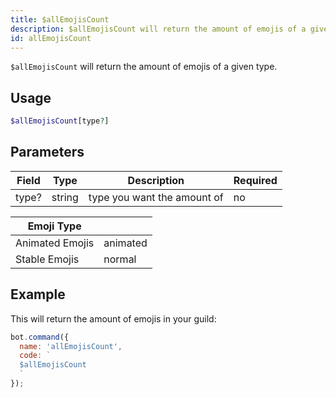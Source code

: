 ```yaml
---
title: $allEmojisCount 
description: $allEmojisCount will return the amount of emojis of a given type.
id: allEmojisCount
---
```


`$allEmojisCount` will return the amount of emojis of a given type.

## Usage

```php
$allEmojisCount[type?]
```

## Parameters 


| Field | Type   | Description                 | Required |
| ----- | ------ | --------------------------- | -------- |
| type? | string | type you want the amount of | no       |


| Emoji Type      |          |
| --------------- | -------- |
| Animated Emojis | animated |
| Stable Emojis   | normal   |


## Example

This will return the amount of emojis in your guild:

```javascript
bot.command({
  name: 'allEmojisCount',
  code: `
  $allEmojisCount
  `
});
```